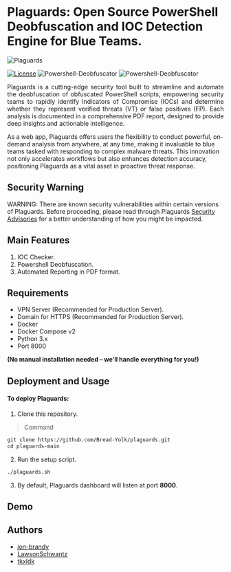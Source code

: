 # Plaguards: Open Source PowerShell Deobfuscation and IOC Detection Engine for Blue Teams.

![Plaguards](https://github.com/user-attachments/assets/f902d2b5-43ec-4919-b880-d41a64db2f15)

[![License](https://img.shields.io/badge/License-AGPLv3-purple.svg?&logo=none)](https://www.gnu.org/licenses/agpl-3.0)
![Powershell-Deobfuscator](https://img.shields.io/badge/powershell_deobfuscator-blue)
![Powershell-Deobfuscator](https://img.shields.io/badge/ioc_checker-red)

<p align="justify">Plaguards is a cutting-edge security tool built to streamline and automate the deobfuscation of obfuscated PowerShell scripts, empowering security teams to rapidly identify Indicators of Compromise (IOCs) and determine whether they represent verified threats (VT) or false positives (FP). Each analysis is documented in a comprehensive PDF report, designed to provide deep insights and actionable intelligence.

As a web app, Plaguards offers users the flexibility to conduct powerful, on-demand analysis from anywhere, at any time, making it invaluable to blue teams tasked with responding to complex malware threats. This innovation not only accelerates workflows but also enhances detection accuracy, positioning Plaguards as a vital asset in proactive threat response.</p>


## Security Warning

WARNING: There are known security vulnerabilities within certain versions of Plaguards. Before proceeding, please read through Plaguards [Security Advisories]() for a better understanding of how you might be impacted.

## Main Features

1. IOC Checker.
2. Powershell Deobfuscation.
3. Automated Reporting in PDF format.

## Requirements

- VPN Server (Recommended for Production Server).
- Domain for HTTPS (Recommended for Production Server).
- Docker
- Docker Compose v2
- Python 3.x
- Port 8000

**(No manual installation needed – we’ll handle everything for you!)**

## Deployment and Usage

#### To deploy Plaguards:

1. Clone this repository.

> Command

```txt
git clone https://github.com/Bread-Yolk/plaguards.git
cd plaguards-main
```

2. Run the setup script.

```txt
./plaguards.sh
```

3. By default, Plaguards dashboard will listen at port **8000**.


## Demo


## Authors
- [jon-brandy](https://github.com/jon-brandy)
- [LawsonSchwantz](https://github.com/LawsonSchwantz)
- [tkxldk](https://github.com/tkxldk)
